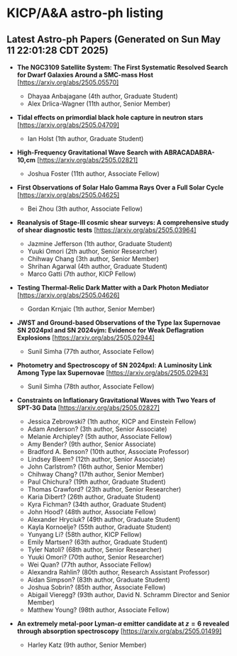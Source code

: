 # KICP/A&A astro-ph listing

## Latest Astro-ph Papers (Generated on Sun May 11 22:01:28 CDT 2025)

- **The NGC3109 Satellite System: The First Systematic Resolved Search for Dwarf Galaxies Around a SMC-mass Host**
[https://arxiv.org/abs/2505.05570]
  + Dhayaa Anbajagane (4th author, Graduate Student)
  + Alex Drlica-Wagner (11th author, Senior Member)

- **Tidal effects on primordial black hole capture in neutron stars**
[https://arxiv.org/abs/2505.04709]
  + Ian Holst (1th author, Graduate Student)

- **High-Frequency Gravitational Wave Search with ABRACADABRA-10\,cm**
[https://arxiv.org/abs/2505.02821]
  + Joshua Foster (11th author, Associate Fellow)

- **First Observations of Solar Halo Gamma Rays Over a Full Solar Cycle**
[https://arxiv.org/abs/2505.04625]
  + Bei Zhou (3th author, Associate Fellow)

- **Reanalysis of Stage-III cosmic shear surveys: A comprehensive study of shear diagnostic tests**
[https://arxiv.org/abs/2505.03964]
  + Jazmine Jefferson (1th author, Graduate Student)
  + Yuuki Omori (2th author, Senior Researcher)
  + Chihway Chang (3th author, Senior Member)
  + Shrihan Agarwal (4th author, Graduate Student)
  + Marco Gatti (7th author, KICP Fellow)

- **Testing Thermal-Relic Dark Matter with a Dark Photon Mediator**
[https://arxiv.org/abs/2505.04626]
  + Gordan Krnjaic (1th author, Senior Member)

- **JWST and Ground-based Observations of the Type Iax Supernovae SN 2024pxl and SN 2024vjm: Evidence for Weak Deflagration Explosions**
[https://arxiv.org/abs/2505.02944]
  + Sunil Simha (77th author, Associate Fellow)

- **Photometry and Spectroscopy of SN 2024pxl: A Luminosity Link Among Type Iax Supernovae**
[https://arxiv.org/abs/2505.02943]
  + Sunil Simha (78th author, Associate Fellow)

- **Constraints on Inflationary Gravitational Waves with Two Years of SPT-3G Data**
[https://arxiv.org/abs/2505.02827]
  + Jessica Zebrowski? (1th author, KICP and Einstein Fellow)
  + Adam Anderson? (3th author, Senior Associate)
  + Melanie Archipley? (5th author, Associate Fellow)
  + Amy Bender? (9th author, Senior Associate)
  + Bradford A. Benson? (10th author, Associate Professor)
  + Lindsey Bleem? (12th author, Senior Associate)
  + John Carlstrom? (16th author, Senior Member)
  + Chihway Chang? (17th author, Senior Member)
  + Paul Chichura? (19th author, Graduate Student)
  + Thomas Crawford? (23th author, Senior Researcher)
  + Karia Dibert? (26th author, Graduate Student)
  + Kyra Fichman? (34th author, Graduate Student)
  + John Hood? (48th author, Associate Fellow)
  + Alexander Hryciuk? (49th author, Graduate Student)
  + Kayla Kornoelje? (55th author, Graduate Student)
  + Yunyang Li? (58th author, KICP Fellow)
  + Emily Martsen? (63th author, Graduate Student)
  + Tyler Natoli? (68th author, Senior Researcher)
  + Yuuki Omori? (70th author, Senior Researcher)
  + Wei Quan? (77th author, Associate Fellow)
  + Alexandra Rahlin? (80th author, Research Assistant Professor)
  + Aidan Simpson? (83th author, Graduate Student)
  + Joshua Sobrin? (85th author, Associate Fellow)
  + Abigail Vieregg? (93th author, David N. Schramm Director and Senior Member)
  + Matthew Young? (98th author, Associate Fellow)

- **An extremely metal-poor Lyman-$α$ emitter candidate at $z=6$ revealed through absorption spectroscopy**
[https://arxiv.org/abs/2505.01499]
  + Harley Katz (9th author, Senior Member)

